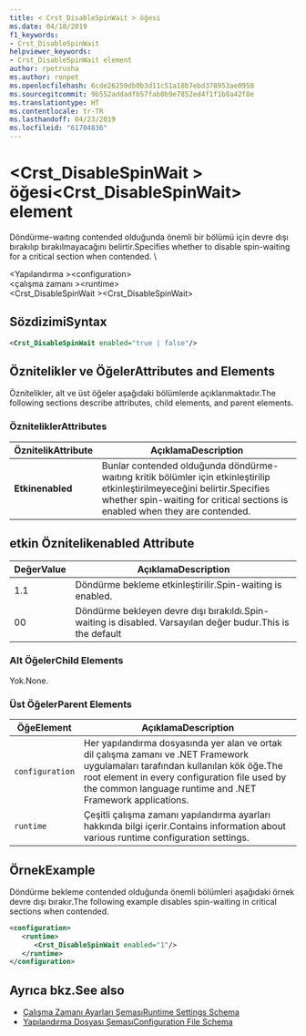 ```yaml
---
title: < Crst_DisableSpinWait > öğesi
ms.date: 04/18/2019
f1_keywords:
- Crst_DisableSpinWait
helpviewer_keywords:
- Crst_DisableSpinWait element
author: rpetrusha
ms.author: ronpet
ms.openlocfilehash: 6cde26250db0b3d11c51a18b7ebd378953ae0958
ms.sourcegitcommit: 9b552addadfb57fab0b9e7852ed4f1f1b8a42f8e
ms.translationtype: HT
ms.contentlocale: tr-TR
ms.lasthandoff: 04/23/2019
ms.locfileid: "61704836"
---
```

# <a name="crstdisablespinwait-element"></a><span data-ttu-id="45e2a-102">\<Crst_DisableSpinWait > öğesi</span><span class="sxs-lookup"><span data-stu-id="45e2a-102">\<Crst_DisableSpinWait> element</span></span>

<span data-ttu-id="45e2a-103">Döndürme-waıtıng contended olduğunda önemli bir bölümü için devre dışı bırakılıp bırakılmayacağını belirtir.</span><span class="sxs-lookup"><span data-stu-id="45e2a-103">Specifies whether to disable spin-waiting for a critical section when contended.</span></span> \ 
  
 <span data-ttu-id="45e2a-104">\<Yapılandırma ></span><span class="sxs-lookup"><span data-stu-id="45e2a-104">\<configuration></span></span>  
<span data-ttu-id="45e2a-105">\<çalışma zamanı ></span><span class="sxs-lookup"><span data-stu-id="45e2a-105">\<runtime></span></span>  
<span data-ttu-id="45e2a-106">\<Crst_DisableSpinWait ></span><span class="sxs-lookup"><span data-stu-id="45e2a-106">\<Crst_DisableSpinWait></span></span>  
  
## <a name="syntax"></a><span data-ttu-id="45e2a-107">Sözdizimi</span><span class="sxs-lookup"><span data-stu-id="45e2a-107">Syntax</span></span>  
  
```xml  
<Crst_DisableSpinWait enabled="true | false"/>  
```  
  
## <a name="attributes-and-elements"></a><span data-ttu-id="45e2a-108">Öznitelikler ve Öğeler</span><span class="sxs-lookup"><span data-stu-id="45e2a-108">Attributes and Elements</span></span>

<span data-ttu-id="45e2a-109">Öznitelikler, alt ve üst öğeler aşağıdaki bölümlerde açıklanmaktadır.</span><span class="sxs-lookup"><span data-stu-id="45e2a-109">The following sections describe attributes, child elements, and parent elements.</span></span>  
  
### <a name="attributes"></a><span data-ttu-id="45e2a-110">Öznitelikler</span><span class="sxs-lookup"><span data-stu-id="45e2a-110">Attributes</span></span>  
  
|<span data-ttu-id="45e2a-111">Öznitelik</span><span class="sxs-lookup"><span data-stu-id="45e2a-111">Attribute</span></span>|<span data-ttu-id="45e2a-112">Açıklama</span><span class="sxs-lookup"><span data-stu-id="45e2a-112">Description</span></span>|  
|---------------|-----------------|  
|<span data-ttu-id="45e2a-113">**Etkin**</span><span class="sxs-lookup"><span data-stu-id="45e2a-113">**enabled**</span></span>|<span data-ttu-id="45e2a-114">Bunlar contended olduğunda döndürme-waıtıng kritik bölümler için etkinleştirilip etkinleştirilmeyeceğini belirtir.</span><span class="sxs-lookup"><span data-stu-id="45e2a-114">Specifies whether spin-waiting for critical sections is enabled when they are contended.</span></span>|  
  
## <a name="enabled-attribute"></a><span data-ttu-id="45e2a-115">etkin Öznitelik</span><span class="sxs-lookup"><span data-stu-id="45e2a-115">enabled Attribute</span></span>  
  
|<span data-ttu-id="45e2a-116">Değer</span><span class="sxs-lookup"><span data-stu-id="45e2a-116">Value</span></span>|<span data-ttu-id="45e2a-117">Açıklama</span><span class="sxs-lookup"><span data-stu-id="45e2a-117">Description</span></span>|  
|-----------|-----------------|  
|<span data-ttu-id="45e2a-118">1.</span><span class="sxs-lookup"><span data-stu-id="45e2a-118">1</span></span>|<span data-ttu-id="45e2a-119">Döndürme bekleme etkinleştirilir.</span><span class="sxs-lookup"><span data-stu-id="45e2a-119">Spin-waiting is enabled.</span></span>|  
|<span data-ttu-id="45e2a-120">0</span><span class="sxs-lookup"><span data-stu-id="45e2a-120">0</span></span>|<span data-ttu-id="45e2a-121">Döndürme bekleyen devre dışı bırakıldı.</span><span class="sxs-lookup"><span data-stu-id="45e2a-121">Spin-waiting is disabled.</span></span> <span data-ttu-id="45e2a-122">Varsayılan değer budur.</span><span class="sxs-lookup"><span data-stu-id="45e2a-122">This is the default</span></span>|  
  
### <a name="child-elements"></a><span data-ttu-id="45e2a-123">Alt Öğeler</span><span class="sxs-lookup"><span data-stu-id="45e2a-123">Child Elements</span></span>  
 <span data-ttu-id="45e2a-124">Yok.</span><span class="sxs-lookup"><span data-stu-id="45e2a-124">None.</span></span>  
  
### <a name="parent-elements"></a><span data-ttu-id="45e2a-125">Üst Öğeler</span><span class="sxs-lookup"><span data-stu-id="45e2a-125">Parent Elements</span></span>  
  
|<span data-ttu-id="45e2a-126">Öğe</span><span class="sxs-lookup"><span data-stu-id="45e2a-126">Element</span></span>|<span data-ttu-id="45e2a-127">Açıklama</span><span class="sxs-lookup"><span data-stu-id="45e2a-127">Description</span></span>|  
|-------------|-----------------|  
|`configuration`|<span data-ttu-id="45e2a-128">Her yapılandırma dosyasında yer alan ve ortak dil çalışma zamanı ve .NET Framework uygulamaları tarafından kullanılan kök öğe.</span><span class="sxs-lookup"><span data-stu-id="45e2a-128">The root element in every configuration file used by the common language runtime and .NET Framework applications.</span></span>|  
|`runtime`|<span data-ttu-id="45e2a-129">Çeşitli çalışma zamanı yapılandırma ayarları hakkında bilgi içerir.</span><span class="sxs-lookup"><span data-stu-id="45e2a-129">Contains information about various runtime configuration settings.</span></span>|  
  
## <a name="example"></a><span data-ttu-id="45e2a-130">Örnek</span><span class="sxs-lookup"><span data-stu-id="45e2a-130">Example</span></span>  

<span data-ttu-id="45e2a-131">Döndürme bekleme contended olduğunda önemli bölümleri aşağıdaki örnek devre dışı bırakır.</span><span class="sxs-lookup"><span data-stu-id="45e2a-131">The following example disables spin-waiting in critical sections when contended.</span></span>  
  
```xml  
<configuration>  
   <runtime>  
      <Crst_DisableSpinWait enabled="1"/>  
   </runtime>  
</configuration>  
```  
  
## <a name="see-also"></a><span data-ttu-id="45e2a-132">Ayrıca bkz.</span><span class="sxs-lookup"><span data-stu-id="45e2a-132">See also</span></span>

- [<span data-ttu-id="45e2a-133">Çalışma Zamanı Ayarları Şeması</span><span class="sxs-lookup"><span data-stu-id="45e2a-133">Runtime Settings Schema</span></span>](../../../../../docs/framework/configure-apps/file-schema/runtime/index.md)
- [<span data-ttu-id="45e2a-134">Yapılandırma Dosyası Şeması</span><span class="sxs-lookup"><span data-stu-id="45e2a-134">Configuration File Schema</span></span>](../../../../../docs/framework/configure-apps/file-schema/index.md)

